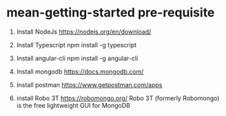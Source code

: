 # mean-getting-started pre-requisite

1. Install NodeJs
https://nodejs.org/en/download/

2. Install Typescript
npm install -g typescript

3. Install angular-cli
npm install -g angular-cli

4. Install mongodb
https://docs.mongodb.com/

5. Install postman
https://www.getpostman.com/apps

6. install Robo 3T
https://robomongo.org/
Robo 3T (formerly Robomongo) is the free lightweight GUI for MongoDB
